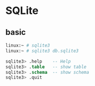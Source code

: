 # SQLite

## basic

```bash
linux:~ # sqlite3
linux:~ # sqlite3 db.sqlite3
```

```sql
sqlite3> .help    -- Help
sqlite3> .table   -- show table
sqlite3> .schema  -- show schema
sqlite3> .quit
```
